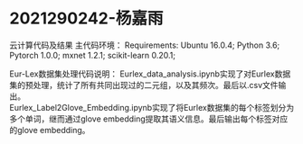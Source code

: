 # 2021290242-杨嘉雨
云计算代码及结果
主代码环境：
Requirements: Ubuntu 16.0.4;
Python 3.6;
Pytorch 1.0.0;
mxnet 1.2.1;
scikit-learn 0.20.1;

Eur-Lex数据集处理代码说明：
Eurlex_data_analysis.ipynb实现了对Eurlex数据集的预处理，统计了所有共同出现过的二元组，以及其频次。最后以.csv文件输出。  
Eurlex_Label2Glove_Embedding.ipynb实现了将Eurlex数据集的每个标签划分为多个单词，继而通过glove embedding提取其语义信息。最后输出每个标签对应的glove embedding。 
